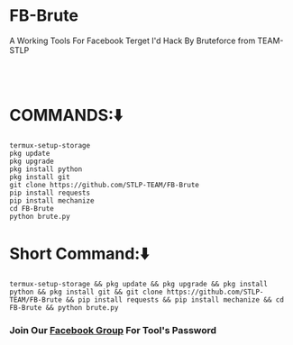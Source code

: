 # FB-Brute
A Working Tools For Facebook Terget I'd Hack By Bruteforce from TEAM-STLP

<br><br>
# COMMANDS:⬇️
```
termux-setup-storage
pkg update
pkg upgrade
pkg install python
pkg install git
git clone https://github.com/STLP-TEAM/FB-Brute
pip install requests
pip install mechanize
cd FB-Brute
python brute.py
```
# Short Command:⬇️
```
termux-setup-storage && pkg update && pkg upgrade && pkg install python && pkg install git && git clone https://github.com/STLP-TEAM/FB-Brute && pip install requests && pip install mechanize && cd FB-Brute && python brute.py
```
<h3> Join Our <a href="www.facebook.com/groups/spamming.termux.learning.point" terget="_blank" >Facebook Group</a> For Tool's Password</h3>
